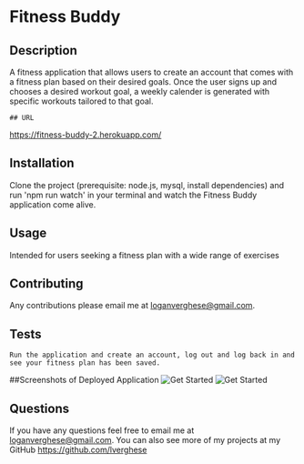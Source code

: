 # Fitness Buddy

  ## Description
   A fitness application that allows users to create an account that comes with a fitness plan based on their desired goals. Once the user signs up and chooses a desired workout goal, a weekly calender is generated with specific workouts tailored to that goal.
  
    ## URL
https://fitness-buddy-2.herokuapp.com/

  ## Installation
  Clone the project (prerequisite: node.js, mysql, install dependencies) and run 'npm run watch' in your terminal and watch the Fitness Buddy application come alive.
  
  ## Usage
  Intended for users seeking a fitness plan with a wide range of exercises
  
  ## Contributing
  Any contributions please email me at loganverghese@gmail.com.
  
  ## Tests
    Run the application and create an account, log out and log back in and see your fitness plan has been saved.
    
  ##Screenshots of Deployed Application
  ![Get Started](./views/image-1.png)
  ![Get Started](./views/image-2.png)
    


  ## Questions
 If you have any questions feel free to email me at loganverghese@gmail.com.
 You can also see more of my projects at my GitHub https://github.com/lverghese
